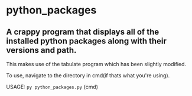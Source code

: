 # python_packages
## A crappy program that displays all of the installed python packages along with their versions and path.

This makes use of the tabulate program which has been slightly modified.

To use, navigate to the directory in cmd(if thats what you're using).

USAGE: `py python_packages.py` (cmd)
